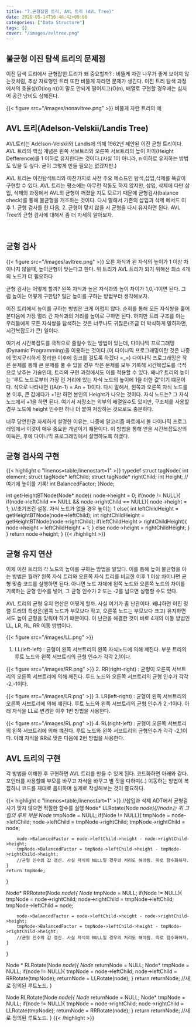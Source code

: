 ```yaml
---
title: "7.균형잡힌 트리, AVL 트리 (AVL Tree)"
date: 2020-05-14T16:46:42+09:00
categories: ["Data Structure"]
tags: []
cover: "/images/avltree.png"
---
```


## 불균형 이진 탐색 트리의 문제점

이진 탐색 트리에서 균형잡힌 트리가 왜 중요할까? : 비뚤게 자란 나무가 좋게 보이지 않는것처럼, 추상 자료형인 트리 또한 비뚤게 자라면 문제가 생긴다. 이진 트리 탐색 과정에서의 효율성(O(log n))이 말도 안되게 떨어지고(O(n), 배열로 구현할 경우에는 심지어 공간 낭비도 심해진다. 

{{< figure src="/images/nonavltree.png" >}}
비뚤게 자란 트리의 예

## AVL 트리(Adelson-Velskii/Landis Tree)

AVL트리는 Adelson-Velskii와 Landis에 의해 1962년 제안된 이진 균형 트리이다. AVL 트리의 핵심 개념은 왼쪽 서브트리와 오른쪽 서브트리의 높이 차이(Height Defference)를 1 이하로 유지한다는 것이다.(사실 1이 아니라, n 이하로 유지하는 방법도 있을 듯 싶다. 굳이 그렇게 만들 필요는 없겠지만.)


AVL 트리는 이진탐색트리와 마찬가지로 사전 주요 메소드인 탐색,삽입,삭제를 똑같이 구현할 수 있다. AVL 트리는 평소에는 아무런 작동도 하지 않지만, 삽입, 삭제에 다만 삽입, 삭제의 과정에서 AVL의 균형이 깨졌을 지도 모르기 때문에 균형검사(balance check)를 통해 불균형을 개조하는 것이다. 다시 말해서 기존의 삽입과 삭제 메서드 이후 1. 균형 검사를 한 다음, 2. 균형이 맞지 않을 시 균형을 다시 유지하면 된다. AVL Tree의 균형 검사에 대해서 좀 더 자세히 알아보자.

​
## 균형 검사
{{< figure src="/images/avltree.png" >}}
오른 자식과 왼 자식의 높이가 1 이상 차이나지 않을때, 높이균형이 맞는다고 한다. 위 트리가 AVL 트리가 되기 위해선 최소 4개의 노드가 더 필요하다

균형 검사는 어떻게 할까? 왼쪽 자식과 높은 자식과의 높이 차이가 1,0,-1이면 된다. 그럼 높이는 어떻게 구한담? 일단 높이를 구하는 방법부터 생각해보자.

이진 트리에서 높이를 구하는 방법은 크게 어렵지 않다. 순회를 통해 모든 자식쌍을 훑어본다음에 가장 멀리 간 자식과의 거리를 높이로 구하면 된다. 하지만 트리 구조를 아는 우리들에게 모든 자식쌍을 탐색하는 것은 너무나도 귀찮은(조금 더 박식하게 말하자면, 시간복잡도가 큰) 일이다.

여기서 시간복잡도를 극적으로 줄일수 있는 방법이 있는데, 다이나믹 프로그래밍(Dynamic Programming)을 이용하는 것이다.(이 다이나믹 프로그래밍이란 것은 나중에 멋지구리하게 정리한 이후에 링크를 걸도록 하겠다 =_=) 다이나믹 프로그래밍은 작은 문제를 통해 큰 문제를 풀 수 있을 경우 작은 문제를 모두 기록해 시간복잡도를 극적으로 낮추는 기술인데, 트리의 구현 과정에서도 이를 적용할 수 있다. 왜냐? 트리의 높이는 '루트 노드로부터 가장 먼 거리에 있는 자식 노드의 높이에 1을 더한 값'이기 떄문이다. 식으로 나타내면 ((A(n-1) = An  + 1)이다. 다시 말해서, 왼쪽과 오른쪽 자식 노드를 본 이후, 큰 값에다가 +1만 하면 본인의 Height가 나오는 것이다. 자식 노드는? 그 자식 노드에서 +1을 하면 된다. 여기서 저장소는 외부의 배열일수도 있지만, 구조체를 사용할 경우 노드에 height 인수만 하나 더 붙여 저장하는 것으로도 충분하다.

너무 당연한걸 자세하게 설명한 이유는, 나중에 알고리즘 파트에서 볼 다이나믹 프로그래밍에서 이것이 매우 중요한 개념이기 떄문이다. 이 방법을 통해 얻을 시간복잡도상의 이득은, 후에 다이나믹 프로그래밍에서 설명하도록 하겠다.


## 균형 검사의 구현

{{< highlight c "linenos=table,linenostart=1" >}}
typedef struct tagNode{
    int element;
    struct tagNode* leftChild;
    struct tagNode* rightChild;
    int Height; //여기에 높이를 기록!
    int BalancedFactor;
}Node;

int getHeightBTNode(Node* node){
    node->height = 0;
    if(node != NULL){
         if(node->leftChild == NULL && node->rightChild == NULL){
              node->height = 1;
         }//초기조건 설정. 자식 노드가 없을 경우 높이는 1
         else{
             int leftChildHeight = getHeightBTNode(node->leftChild);
             int rightChildHeight = getHeightBTNode(node->rightChild);
             if(leftChildHeight > rightChildHeight){
                 node->height = leftChildHeight + 1;
             }
             else node->height = rightChildHeight;
         }
    }
    return node->height;
}
{{< /highlight >}}

## 균형 유지 연산

이제 이진 트리의 각 노드의 높이를 구하는 방법을 알았다. 이를 통해 높이 불균형을 아는 방법은 뭘까? 왼쪽 자식 트리와 오른쪽 자식 트리를 비교한 이후 1 이상 차이나면 균형 맞춤 코드를 실행하면 된다. 아니면 노드 자체에 왼쪽 노드와 오른쪽 노드의 차이를 기록하는 균형 인수를 넣어, 그 균형 인수가 2 또는 -2를 넘으면 실행할 수도 있다.

​AVL 트리의 균형 유지 연산은 어떻게 할까. 사실 여기가 좀 난관이다. 왜냐하면 이진 정렬 트리의 특성은(왼쪽 노드가 부모보다 작고, 오른쪾 노드는 부모보다 크고) 유지하면서도 높이 균형을 맞춰야 하기 떄문이다. 이 난관을 해결한 것이 바로 4개의 이동 방법인 LL, LR, RL, RR 이동 방법이다. 

{{< figure src="/images/LL.png" >}}
1. LL(left-left) : 균형이 왼쪽 서브트리의 왼쪽 자식노드에 의해 꺠진다. 부분 트리의 루트 노드와 왼쪽 서브트리의 균형 인수가 각각 2,1이다.

{{< figure src="/images/RR.png" >}}
2. RR(right-right) : 균형이 오른쪽 서브트리의 오른쪽 서브트리에 의해 깨진다. 루드 노드와 오른쪽 서브트리의 균형 인수가 각각 -2,-1이다.


{{< figure src="/images/LR.png" >}}
3. LR(left-right) : 균형이 왼쪽 서브트리의 오른쪽 서브트리에 의해 꺠진다. 루트 노드와 왼쪽 서브트리의 균형 인수가 2,-1이다. 아래 자식을 LL로 변경한 이후 1번 방법을 사용한다.

{{< figure src="/images/RL.png" >}}
4. RL(right-left) : 균형이 오른쪽 서브트리의 왼쪽 서브트리에 의해 꺠진다. 루트 노드와 왼쪽 서브트리의 균형인수가 각각 -2,1이다. 아래 자식을 RR로 맞춘 다음에 2번 방법을 사용한다.


## AVL 트리의 구현

각 방법을 이해한 후 구현하면 AVL 트리를 만들 수 있게 된다. 코드화하면 아래와 같다. 포인터를 사용할떄 부모를 바꾸고 자식을 바꾸고 별 짓을 다하며(..) 이동하는 방법이 복잡하니 코드를 재대로 음미하며 실제로 작성해보는 것이 중요하다.

{{< highlight c "linenos=table,linenostart=1" >}}
//삽입과 삭제 ADT에서 균형검사가 맞지 않으면 적절한 함수를 실행
Node* LLRotate(Node *node){//node는 위 그림의 루트 부분
    Node* tmpNode = NULL;
    if(Node != NULL){
        tmpNode = node->leftChild;
        node->leftChild = tmpNode->rightChild;
        tmpNode->rightChild = node;

        node->BalancedFactor = node->leftChild->height - node->rightChild->height;
        tmpNode->BalancedFactor = tmpNode->leftChild->height - tmpNode->rightChild->height;
        //균형 인수의 값 갱신. 사실 자식이 NULL일 경우의 처리도 해야됨. 따로 함수화하자.
    }
    return tmpNode;
}

Node* RRRotate(Node *node){
    Node* tmpNode = NULL;
    if(Node != NULL){
        tmpNode = node->rightChild;
        node->rightChild = tmpNode->leftChild;
        tmpNode->leftChild = node;

        node->BalancedFactor = node->leftChild->height - node->rightChild->height;
        tmpNode->BalancedFactor = tmpNode->leftChild->height - tmpNode->rightChild->height;
        //균형 인수의 값 갱신. 사실 자식이 NULL일 경우의 처리도 해야됨. 따로 함수화하자.
    }
}

Node * RLRotate(Node *node){
    Node* returnNode = NULL;
    Node* tmpNode = NULL;
    if(node != NULL){
        tmpNode = node->leftChild;
        node->leftChild = RRRotate(tmpNode);
        returnNode = LLRotate(node);
    }
    return returnNode; //새로 정의된 루트노드.
}

Node RLRotate(Node *node){
    Node* returnNode = NULL;
    Node* tmpNode = NULL;
    if(node != NULL){
        tmpNode = node->rightChild;
        node->rightChild = LLRotate(tmpNode);
        returnNode = RRRotate(node);
    }
    return returnNode; //새로 정의된 루트노드.
}
{{< /highlight >}}